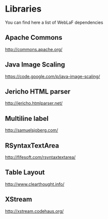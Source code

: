 Libraries
==========
You can find here a list of WebLaF dependencies

Apache Commons
----------
http://commons.apache.org/

Java Image Scaling
----------
https://code.google.com/p/java-image-scaling/

Jericho HTML parser
----------
http://jericho.htmlparser.net/

Multiline label
----------
http://samuelsjoberg.com/

RSyntaxTextArea
----------
http://fifesoft.com/rsyntaxtextarea/

Table Layout
----------
http://www.clearthought.info/

XStream
----------
http://xstream.codehaus.org/
